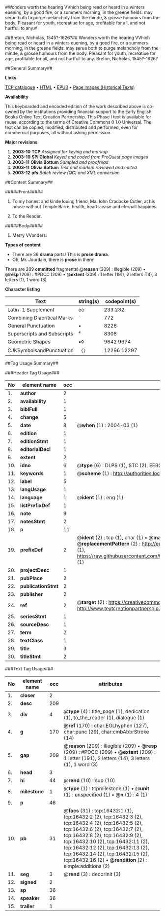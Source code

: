#Wonders worth the hearing VVhich being read or heard in a winters euening, by a good fire, or a summers morning, in the greene fields: may serue both to purge melancholy from the minde, & grosse humours from the body. Pleasant for youth, recreatiue for age, profitable for all, and not hurtfull to any.#

##Breton, Nicholas, 1545?-1626?##
Wonders worth the hearing VVhich being read or heard in a winters euening, by a good fire, or a summers morning, in the greene fields: may serue both to purge melancholy from the minde, & grosse humours from the body. Pleasant for youth, recreatiue for age, profitable for all, and not hurtfull to any.
Breton, Nicholas, 1545?-1626?

##General Summary##

**Links**

[TCP catalogue](http://www.ota.ox.ac.uk/tcp/)  • 
[HTML](http://tei.it.ox.ac.uk/tcp/Texts-HTML/free/A16/A16814.html)  • 
[EPUB](http://tei.it.ox.ac.uk/tcp/Texts-EPUB/free/A16/A16814.epub) • 
[Page images (Historical Texts)](https://data.historicaltexts.jisc.ac.uk/view?pubId=eebo-99851169e&pageId=eebo-99851169e-16432-1)

**Availability**

This keyboarded and encoded edition of the
	       work described above is co-owned by the institutions
	       providing financial support to the Early English Books
	       Online Text Creation Partnership. This Phase I text is
	       available for reuse, according to the terms of Creative
	       Commons 0 1.0 Universal. The text can be copied,
	       modified, distributed and performed, even for
	       commercial purposes, all without asking permission.

**Major revisions**

1. __2003-10__ __TCP__ *Assigned for keying and markup*
1. __2003-10__ __SPi Global__ *Keyed and coded from ProQuest page images*
1. __2003-11__ __Olivia Bottum__ *Sampled and proofread*
1. __2003-11__ __Olivia Bottum__ *Text and markup reviewed and edited*
1. __2003-12__ __pfs__ *Batch review (QC) and XML conversion*

##Content Summary##

#####Front#####

1. To my honest and kinde louing friend, Ma. Iohn Cradocke Cutler, at his house without Temple Barre: health, hearts-ease and eternall happines.

1. To the Reader.

#####Body#####

1. Merry VVonders.

**Types of content**

  * There are 36 **drama** parts! This is **prose drama**.
  * Oh, Mr. Jourdain, there is **prose** in there!

There are 209 **ommitted** fragments! 
 @__reason__ (209) : illegible (209)  •  @__resp__ (209) : #PDCC (209)  •  @__extent__ (209) : 1 letter (191), 2 letters (14), 3 letters (1), 1 word (3)

**Character listing**


|Text|string(s)|codepoint(s)|
|---|---|---|
|Latin-1 Supplement|éè|233 232|
|Combining             Diacritical Marks|̄|772|
|General Punctuation|•|8226|
|Superscripts             and Subscripts|⁴|8308|
|Geometric Shapes|▪◊|9642 9674|
|CJKSymbolsandPunctuation|〈〉|12296 12297|

##Tag Usage Summary##

###Header Tag Usage###

|No|element name|occ|attributes|
|---|---|---|---|
|1.|__author__|2||
|2.|__availability__|1||
|3.|__biblFull__|1||
|4.|__change__|5||
|5.|__date__|8| @__when__ (1) : 2004-03 (1)|
|6.|__edition__|1||
|7.|__editionStmt__|1||
|8.|__editorialDecl__|1||
|9.|__extent__|2||
|10.|__idno__|6| @__type__ (6) : DLPS (1), STC (2), EEBO-CITATION (1), PROQUEST (1), VID (1)|
|11.|__keywords__|1| @__scheme__ (1) : http://authorities.loc.gov/ (1)|
|12.|__label__|5||
|13.|__langUsage__|1||
|14.|__language__|1| @__ident__ (1) : eng (1)|
|15.|__listPrefixDef__|1||
|16.|__note__|9||
|17.|__notesStmt__|2||
|18.|__p__|11||
|19.|__prefixDef__|2| @__ident__ (2) : tcp (1), char (1)  •  @__matchPattern__ (2) : ([0-9\-]+):([0-9IVX]+) (1), (.+) (1)  •  @__replacementPattern__ (2) : http://eebo.chadwyck.com/downloadtiff?vid=$1&page=$2 (1), https://raw.githubusercontent.com/textcreationpartnership/Texts/master/tcpchars.xml#$1 (1)|
|20.|__projectDesc__|1||
|21.|__pubPlace__|2||
|22.|__publicationStmt__|2||
|23.|__publisher__|2||
|24.|__ref__|2| @__target__ (2) : https://creativecommons.org/publicdomain/zero/1.0/ (1), http://www.textcreationpartnership.org/docs/. (1)|
|25.|__seriesStmt__|1||
|26.|__sourceDesc__|1||
|27.|__term__|2||
|28.|__textClass__|1||
|29.|__title__|3||
|30.|__titleStmt__|2||


###Text Tag Usage###

|No|element name|occ|attributes|
|---|---|---|---|
|1.|__closer__|2||
|2.|__desc__|209||
|3.|__div__|4| @__type__ (4) : title_page (1), dedication (1), to_the_reader (1), dialogue (1)|
|4.|__g__|170| @__ref__ (170) : char:EOLhyphen (127), char:punc (29), char:cmbAbbrStroke (14)|
|5.|__gap__|209| @__reason__ (209) : illegible (209)  •  @__resp__ (209) : #PDCC (209)  •  @__extent__ (209) : 1 letter (191), 2 letters (14), 3 letters (1), 1 word (3)|
|6.|__head__|3||
|7.|__hi__|44| @__rend__ (10) : sup (10)|
|8.|__milestone__|1| @__type__ (1) : tcpmilestone (1)  •  @__unit__ (1) : unspecified (1)  •  @__n__ (1) : 4 (1)|
|9.|__p__|46||
|10.|__pb__|31| @__facs__ (31) : tcp:16432:1 (1), tcp:16432:2 (2), tcp:16432:3 (2), tcp:16432:4 (2), tcp:16432:5 (2), tcp:16432:6 (2), tcp:16432:7 (2), tcp:16432:8 (2), tcp:16432:9 (2), tcp:16432:10 (2), tcp:16432:11 (2), tcp:16432:12 (2), tcp:16432:13 (2), tcp:16432:14 (2), tcp:16432:15 (2), tcp:16432:16 (2)  •  @__rendition__ (2) : simple:additions (2)|
|11.|__seg__|3| @__rend__ (3) : decorInit (3)|
|12.|__signed__|2||
|13.|__sp__|36||
|14.|__speaker__|36||
|15.|__trailer__|1||
